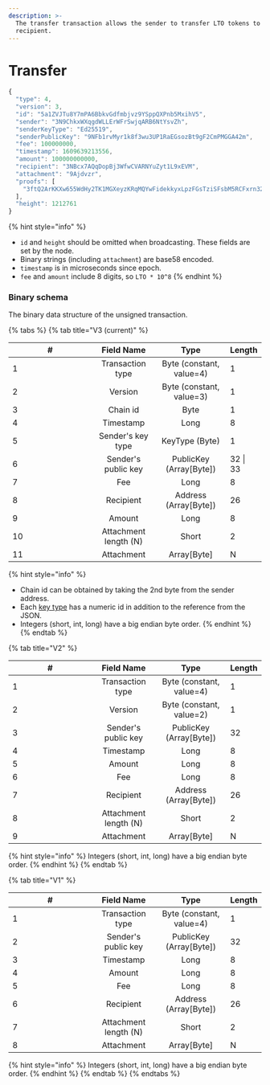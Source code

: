 ```yaml
---
description: >-
  The transfer transaction allows the sender to transfer LTO tokens to the
  recipient.
---
```


# Transfer

```javascript
{
  "type": 4,
  "version": 3,
  "id": "5a1ZVJTu8Y7mPA6BbkvGdfmbjvz9YSppQXPnb5MxihV5",
  "sender": "3N9ChkxWXqgdWLLErWFrSwjqARB6NtYsvZh",
  "senderKeyType": "Ed25519",
  "senderPublicKey": "9NFb1rvMyr1k8f3wu3UP1RaEGsozBt9gF2CmPMGGA42m",
  "fee": 100000000,
  "timestamp": 1609639213556,
  "amount": 100000000000,
  "recipient": "3NBcx7AQqDopBj3WfwCVARNYuZyt1L9xEVM",
  "attachment": "9Ajdvzr",
  "proofs": [
    "3ftQ2ArKKXw655WdHy2TK1MGXeyzKRqMQYwFidekkyxLpzFGsTziSFsbM5RCFxrn32EzisMgPWtQVQ4e5UqKUcES"
  ],
  "height": 1212761
}
```

{% hint style="info" %}
* `id` and `height` should be omitted when broadcasting. These fields are set by the node.
* Binary strings (including `attachment`) are base58 encoded.
* `timestamp` is in microseconds since epoch.
* `fee` and `amount` include 8 digits, so `LTO * 10^8`
{% endhint %}

### Binary schema

The binary data structure of the unsigned transaction.

{% tabs %}
{% tab title="V3 (current)" %}
<table><thead><tr><th width="150" data-type="number">#</th><th align="center">Field Name</th><th align="center">Type</th><th>Length</th></tr></thead><tbody><tr><td>1</td><td align="center">Transaction type</td><td align="center">Byte (constant, value=4)</td><td>1</td></tr><tr><td>2</td><td align="center">Version</td><td align="center">Byte (constant, value=3)</td><td>1</td></tr><tr><td>3</td><td align="center">Chain id</td><td align="center">Byte</td><td>1</td></tr><tr><td>4</td><td align="center">Timestamp</td><td align="center">Long</td><td>8</td></tr><tr><td>5</td><td align="center">Sender's key type</td><td align="center">KeyType (Byte)</td><td>1</td></tr><tr><td>6</td><td align="center">Sender's public key</td><td align="center">PublicKey (Array[Byte])</td><td>32 | 33</td></tr><tr><td>7</td><td align="center">Fee</td><td align="center">Long</td><td>8</td></tr><tr><td>8</td><td align="center">Recipient</td><td align="center">Address (Array[Byte])</td><td>26</td></tr><tr><td>9</td><td align="center">Amount</td><td align="center">Long</td><td>8</td></tr><tr><td>10</td><td align="center">Attachment length (N)</td><td align="center">Short</td><td>2</td></tr><tr><td>11</td><td align="center">Attachment</td><td align="center">Array[Byte]</td><td>N</td></tr></tbody></table>

{% hint style="info" %}
* Chain id can be obtained by taking the 2nd byte from the sender address.
* Each [key type](../../accounts.md#key-types) has a numeric id in addition to the reference from the JSON.
* Integers (short, int, long) have a big endian byte order.
{% endhint %}
{% endtab %}

{% tab title="V2" %}
<table><thead><tr><th width="150">#</th><th align="center">Field Name</th><th align="center">Type</th><th>Length</th></tr></thead><tbody><tr><td>1</td><td align="center">Transaction type</td><td align="center">Byte (constant, value=4)</td><td>1</td></tr><tr><td>2</td><td align="center">Version</td><td align="center">Byte (constant, value=2)</td><td>1</td></tr><tr><td>3</td><td align="center">Sender's public key</td><td align="center">PublicKey (Array[Byte])</td><td>32</td></tr><tr><td>4</td><td align="center">Timestamp</td><td align="center">Long</td><td>8</td></tr><tr><td>5</td><td align="center">Amount</td><td align="center">Long</td><td>8</td></tr><tr><td>6</td><td align="center">Fee</td><td align="center">Long</td><td>8</td></tr><tr><td>7</td><td align="center">Recipient</td><td align="center">Address (Array[Byte])</td><td>26</td></tr><tr><td>8</td><td align="center">Attachment length (N)</td><td align="center">Short</td><td>2</td></tr><tr><td>9</td><td align="center">Attachment</td><td align="center">Array[Byte]</td><td>N</td></tr></tbody></table>

{% hint style="info" %}
Integers (short, int, long) have a big endian byte order.
{% endhint %}
{% endtab %}

{% tab title="V1" %}
<table><thead><tr><th width="150">#</th><th align="center">Field Name</th><th align="center">Type</th><th>Length</th></tr></thead><tbody><tr><td>1</td><td align="center">Transaction type</td><td align="center">Byte (constant, value=4)</td><td>1</td></tr><tr><td>2</td><td align="center">Sender's public key</td><td align="center">PublicKey (Array[Byte])</td><td>32</td></tr><tr><td>3</td><td align="center">Timestamp</td><td align="center">Long</td><td>8</td></tr><tr><td>4</td><td align="center">Amount</td><td align="center">Long</td><td>8</td></tr><tr><td>5</td><td align="center">Fee</td><td align="center">Long</td><td>8</td></tr><tr><td>6</td><td align="center">Recipient</td><td align="center">Address (Array[Byte])</td><td>26</td></tr><tr><td>7</td><td align="center">Attachment length (N)</td><td align="center">Short</td><td>2</td></tr><tr><td>8</td><td align="center">Attachment</td><td align="center">Array[Byte]</td><td>N</td></tr></tbody></table>

{% hint style="info" %}
Integers (short, int, long) have a big endian byte order.
{% endhint %}
{% endtab %}
{% endtabs %}

